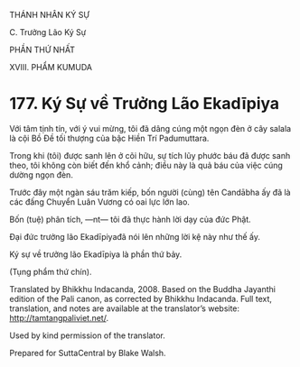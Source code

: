 THÁNH NHÂN KÝ SỰ

C. Trưởng Lão Ký Sự

PHẦN THỨ NHẤT

XVIII. PHẨM KUMUDA

# 177\. Ký Sự về Trưởng Lão Ekadīpiya

Với tâm tịnh tín, với ý vui mừng, tôi đã dâng cúng một ngọn đèn ở cây salala là cội Bồ Đề tối thượng của bậc Hiền Trí Padumuttara.

Trong khi (tôi) được sanh lên ở cõi hữu, sự tích lũy phước báu đã được sanh theo, tôi không còn biết đến khổ cảnh; điều này là quả báu của việc cúng dường ngọn đèn.

Trước đây một ngàn sáu trăm kiếp, bốn người (cùng) tên Candābha ấy đã là các đấng Chuyển Luân Vương có oai lực lớn lao.

Bốn (tuệ) phân tích, ―nt― tôi đã thực hành lời dạy của đức Phật.

Đại đức trưởng lão Ekadīpiyađã nói lên những lời kệ này như thế ấy.

Ký sự về trưởng lão Ekadīpiya là phần thứ bảy.

(Tụng phẩm thứ chín).

Translated by Bhikkhu Indacanda, 2008. Based on the Buddha Jayanthi edition of the Pali canon, as corrected by Bhikkhu Indacanda. Full text, translation, and notes are available at the translator’s website: http://tamtangpaliviet.net/.

Used by kind permission of the translator.

Prepared for SuttaCentral by Blake Walsh.